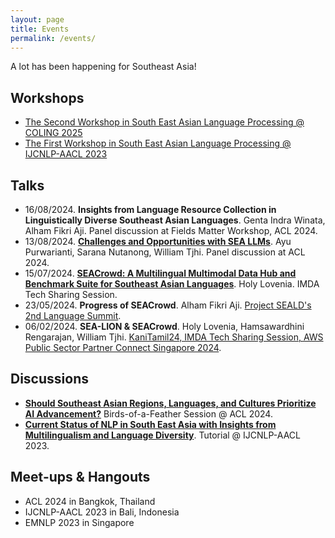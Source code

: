 ```yaml
---
layout: page
title: Events
permalink: /events/
---
```


A lot has been happening for Southeast Asia!

## Workshops

- [The Second Workshop in South East Asian Language Processing @ COLING 2025](https://sealp-workshop.github.io/)
- [The First Workshop in South East Asian Language Processing @ IJCNLP-AACL 2023](https://aclanthology.org/volumes/2023.sealp-1/)

## Talks

- 16/08/2024. **Insights from Language Resource Collection in Linguistically Diverse Southeast Asian Languages**. Genta Indra Winata, Alham Fikri Aji. Panel discussion at Fields Matter Workshop, ACL 2024.
- 13/08/2024. [**Challenges and Opportunities with SEA LLMs**](https://underline.io/events/466/sessions?eventSessionId=18202&searchGroup=lecture). Ayu Purwarianti, Sarana Nutanong, William Tjhi. Panel discussion at ACL 2024.
- 15/07/2024. [**SEACrowd: A Multilingual Multimodal Data Hub and Benchmark Suite for Southeast Asian Languages**](https://docs.google.com/presentation/d/1SHw8dFyl2SO06rW0TVwP3qTcXfhcuIChgseePd1js4Y/pub?start=false&loop=false&delayms=3000). Holy Lovenia. IMDA Tech Sharing Session.
- 23/05/2024. **Progress of SEACrowd**. Alham Fikri Aji. [Project SEALD's 2nd Language Summit](https://connect.aisingapore.org/2024/06/building-a-more-inclusive-ai-future-together-in-southeast-asia/).
- 06/02/2024. **SEA-LION & SEACrowd**. Holy Lovenia, Hamsawardhini Rengarajan, William Tjhi. [KaniTamil24, IMDA Tech Sharing Session, AWS Public Sector Partner Connect Singapore 2024](https://holylovenia.github.io/news/sealion_seacrowd_talks/).

## Discussions

- [**Should Southeast Asian Regions, Languages, and Cultures Prioritize AI Advancement?**](https://docs.google.com/presentation/d/1FkrnvXCMzyAtfXsXpvmgsg6tkF3QP6rwW4m9eoK1iNg/pub?start=false&loop=false&delayms=3000) Birds-of-a-Feather Session @ ACL 2024.
- [**Current Status of NLP in South East Asia with Insights from Multilingualism and Language Diversity**](https://aclanthology.org/2023.ijcnlp-tutorials.2/). Tutorial @ IJCNLP-AACL 2023.

## Meet-ups & Hangouts
- ACL 2024 in Bangkok, Thailand
- IJCNLP-AACL 2023 in Bali, Indonesia
- EMNLP 2023 in Singapore
